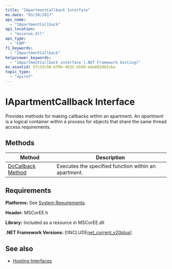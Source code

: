 ```yaml
---
title: "IApartmentCallback Interface"
ms.date: "03/30/2017"
api_name: 
  - "IApartmentCallback"
api_location: 
  - "mscoree.dll"
api_type: 
  - "COM"
f1_keywords: 
  - "IApartmentCallback"
helpviewer_keywords: 
  - "IApartmentCallback interface [.NET Framework hosting]"
ms.assetid: 57c33c58-bf0b-4533-b569-e6a682d02cba
topic_type: 
  - "apiref"
---
```

# IApartmentCallback Interface
Provides methods for making callbacks within an apartment. An *apartment* is a logical container within a process for objects that share the same thread access requirements.  
  
## Methods  
  
|Method|Description|  
|------------|-----------------|  
|[DoCallback Method](../../../../docs/framework/unmanaged-api/hosting/iapartmentcallback-docallback-method.md)|Executes the specified function within an apartment.|  
  
## Requirements  
 **Platforms:** See [System Requirements](../../../../docs/framework/get-started/system-requirements.md).  
  
 **Header:** MSCorEE.h  
  
 **Library:** Included as a resource in MSCorEE.dll  
  
 **.NET Framework Versions:** [!INCLUDE[net_current_v20plus](../../../../includes/net-current-v20plus-md.md)]  
  
## See also

- [Hosting Interfaces](../../../../docs/framework/unmanaged-api/hosting/hosting-interfaces.md)
